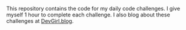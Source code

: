 This repository contains the code for my daily code challenges. I give myself 1 hour to complete each challenge. I also blog about these challenges at [DevGirl.blog](https://devgirl.blog/).